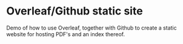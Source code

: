 # Overleaf/Github static site

Demo of how to use Overleaf, together with Github to create a static website for hosting PDF's and an index thereof.